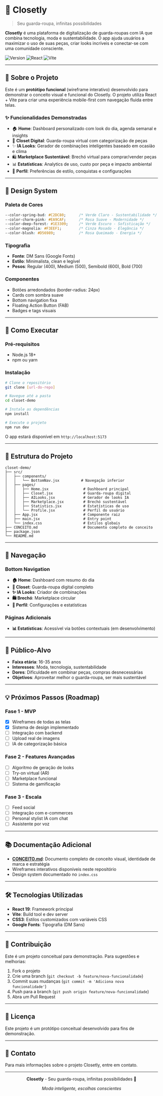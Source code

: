 # 👗 Closetly

> Seu guarda-roupa, infinitas possibilidades

**Closetly** é uma plataforma de digitalização de guarda-roupas com IA que combina tecnologia, moda e sustentabilidade. O app ajuda usuários a maximizar o uso de suas peças, criar looks incríveis e conectar-se com uma comunidade consciente.

![Version](https://img.shields.io/badge/version-1.0.0-green)
![React](https://img.shields.io/badge/React-19.1.1-blue)
![Vite](https://img.shields.io/badge/Vite-7.1.7-purple)

---

## 🌟 Sobre o Projeto

Este é um **protótipo funcional** (wireframe interativo) desenvolvido para demonstrar o conceito visual e funcional do Closetly. O projeto utiliza React + Vite para criar uma experiência mobile-first com navegação fluida entre telas.

### ✨ Funcionalidades Demonstradas

- 🏠 **Home**: Dashboard personalizado com look do dia, agenda semanal e insights
- 👗 **Closet Digital**: Guarda-roupa virtual com categorização de peças
- ✨ **IA Looks**: Gerador de combinações inteligentes baseado em ocasião e clima
- 🛍️ **Marketplace Sustentável**: Brechó virtual para comprar/vender peças
- 📊 **Estatísticas**: Analytics de uso, custo por peça e impacto ambiental
- 👤 **Perfil**: Preferências de estilo, conquistas e configurações

---

## 🎨 Design System

### Paleta de Cores

```css
--color-spring-bud: #C2DC80;      /* Verde Claro - Sustentabilidade */
--color-charm-pink: #EA9CAF;      /* Rosa Suave - Modernidade */
--color-deep-forest: #1E3309;     /* Verde Escuro - Sofisticação */
--color-magnolia: #F3EEF1;        /* Cinza Rosado - Elegância */
--color-blush: #D56989;           /* Rosa Queimado - Energia */
```

### Tipografia

- **Fonte**: DM Sans (Google Fonts)
- **Estilo**: Minimalista, clean e legível
- **Pesos**: Regular (400), Medium (500), Semibold (600), Bold (700)

### Componentes

- Botões arredondados (border-radius: 24px)
- Cards com sombra suave
- Bottom navigation fixa
- Floating Action Button (FAB)
- Badges e tags visuais

---

## 🚀 Como Executar

### Pré-requisitos

- Node.js 18+
- npm ou yarn

### Instalação

```bash
# Clone o repositório
git clone [url-do-repo]

# Navegue até a pasta
cd closet-demo

# Instale as dependências
npm install

# Execute o projeto
npm run dev
```

O app estará disponível em `http://localhost:5173`

---

## 📁 Estrutura do Projeto

```
closet-demo/
├── src/
│   ├── components/
│   │   └── BottomNav.jsx          # Navegação inferior
│   ├── pages/
│   │   ├── Home.jsx                # Dashboard principal
│   │   ├── Closet.jsx              # Guarda-roupa digital
│   │   ├── AILooks.jsx             # Gerador de looks IA
│   │   ├── Marketplace.jsx         # Brechó sustentável
│   │   ├── Statistics.jsx          # Estatísticas de uso
│   │   └── Profile.jsx             # Perfil do usuário
│   ├── App.jsx                     # Componente raiz
│   ├── main.jsx                    # Entry point
│   └── index.css                   # Estilos globais
├── CONCEITO.md                     # Documento completo de conceito
├── package.json
└── README.md
```

---

## 📱 Navegação

### Bottom Navigation

- **🏠 Home**: Dashboard com resumo do dia
- **👗 Closet**: Guarda-roupa digital completo
- **✨ IA Looks**: Criador de combinações
- **🛍️ Brechó**: Marketplace circular
- **👤 Perfil**: Configurações e estatísticas

### Páginas Adicionais

- **📊 Estatísticas**: Acessível via botões contextuais (em desenvolvimento)

---

## 🎯 Público-Alvo

- **Faixa etária**: 16-35 anos
- **Interesses**: Moda, tecnologia, sustentabilidade
- **Dores**: Dificuldade em combinar peças, compras desnecessárias
- **Objetivos**: Aproveitar melhor o guarda-roupa, ser mais sustentável

---

## 💡 Próximos Passos (Roadmap)

### Fase 1 - MVP
- [x] Wireframes de todas as telas
- [x] Sistema de design implementado
- [ ] Integração com backend
- [ ] Upload real de imagens
- [ ] IA de categorização básica

### Fase 2 - Features Avançadas
- [ ] Algoritmo de geração de looks
- [ ] Try-on virtual (AR)
- [ ] Marketplace funcional
- [ ] Sistema de gamificação

### Fase 3 - Escala
- [ ] Feed social
- [ ] Integração com e-commerces
- [ ] Personal stylist IA com chat
- [ ] Assistente por voz

---

## 📚 Documentação Adicional

- **[CONCEITO.md](./CONCEITO.md)**: Documento completo de conceito visual, identidade de marca e estratégia
- Wireframes interativos disponíveis neste repositório
- Design system documentado no `index.css`

---

## 🛠️ Tecnologias Utilizadas

- **React 19**: Framework principal
- **Vite**: Build tool e dev server
- **CSS3**: Estilos customizados com variáveis CSS
- **Google Fonts**: Tipografia (DM Sans)

---

## 👥 Contribuição

Este é um projeto conceitual para demonstração. Para sugestões e melhorias:

1. Fork o projeto
2. Crie uma branch (`git checkout -b feature/nova-funcionalidade`)
3. Commit suas mudanças (`git commit -m 'Adiciona nova funcionalidade'`)
4. Push para a branch (`git push origin feature/nova-funcionalidade`)
5. Abra um Pull Request

---

## 📄 Licença

Este projeto é um protótipo conceitual desenvolvido para fins de demonstração.

---

## 📧 Contato

Para mais informações sobre o projeto Closetly, entre em contato.

---

<div align="center">

**Closetly** - Seu guarda-roupa, infinitas possibilidades 🌿

_Moda inteligente, escolhas conscientes_

</div>

